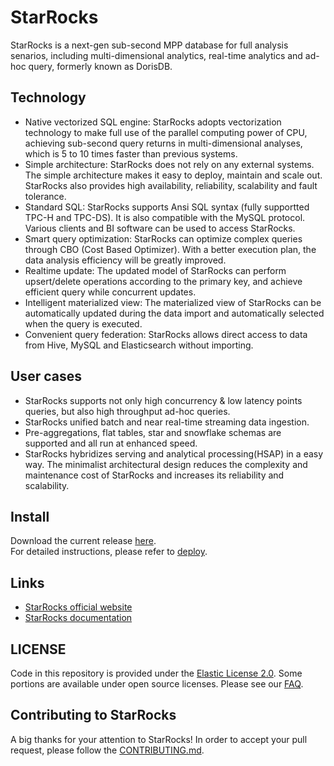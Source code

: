 # StarRocks

StarRocks is a next-gen sub-second MPP database for full analysis senarios, including multi-dimensional analytics, real-time analytics and ad-hoc query, formerly known as DorisDB.

## Technology

* Native vectorized SQL engine: StarRocks adopts vectorization technology to make full use of the parallel computing power of CPU, achieving sub-second query returns in multi-dimensional analyses, which is 5 to 10 times faster than previous systems.
* Simple architecture: StarRocks does not rely on any external systems. The simple architecture makes it easy to deploy, maintain and scale out. StarRocks also provides high availability, reliability, scalability and fault tolerance.
* Standard SQL: StarRocks supports Ansi SQL syntax (fully supportted TPC-H and TPC-DS). It is also compatible with the MySQL protocol. Various clients and BI software can be used to access StarRocks.
* Smart query optimization: StarRocks can optimize complex queries through CBO (Cost Based Optimizer). With a better execution plan, the data analysis efficiency will be greatly improved.
* Realtime update: The updated model of StarRocks can perform upsert/delete operations according to the primary key, and achieve efficient query while concurrent updates.
* Intelligent materialized view: The materialized view of StarRocks can be automatically updated during the data import and automatically selected when the query is executed.
* Convenient query federation: StarRocks allows direct access to data from Hive, MySQL and Elasticsearch without importing.

## User cases

* StarRocks supports not only high concurrency & low latency points queries, but also high throughput ad-hoc queries.
* StarRocks unified batch and near real-time streaming data ingestion.
* Pre-aggregations, flat tables, star and snowflake schemas are supported and all run at enhanced speed.
* StarRocks hybridizes serving and analytical processing(HSAP) in a easy way. The minimalist architectural design reduces the complexity and maintenance cost of StarRocks and increases its reliability and scalability. 

## Install

Download the current release [here](https://www.dorisdb.com/en-US/download/community).  
For detailed instructions, please refer to [deploy](https://github.com/StarRocks/docs/blob/master/quick_start/Deploy.md).

## Links

* [StarRocks official website](https://www.dorisdb.com)
* [StarRocks documentation](https://docs.dorisdb.com)

## LICENSE

Code in this repository is provided under the [Elastic License 2.0](https://www.elastic.co/cn/licensing/elastic-license). Some portions are available under open source licenses. Please see our [FAQ](https://www.dorisdb.com/en-US/product/license-FAQ).

## Contributing to StarRocks

A big thanks for your attention to StarRocks! 
In order to accept your pull request, please follow the [CONTRIBUTING.md](CONTRIBUTING.md).
